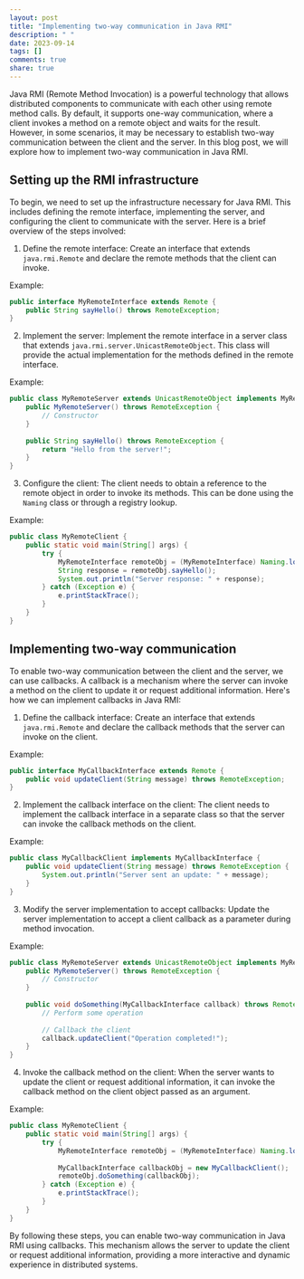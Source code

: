 ```yaml
---
layout: post
title: "Implementing two-way communication in Java RMI"
description: " "
date: 2023-09-14
tags: []
comments: true
share: true
---
```


Java RMI (Remote Method Invocation) is a powerful technology that allows distributed components to communicate with each other using remote method calls. By default, it supports one-way communication, where a client invokes a method on a remote object and waits for the result. However, in some scenarios, it may be necessary to establish two-way communication between the client and the server. In this blog post, we will explore how to implement two-way communication in Java RMI.

## Setting up the RMI infrastructure

To begin, we need to set up the infrastructure necessary for Java RMI. This includes defining the remote interface, implementing the server, and configuring the client to communicate with the server. Here is a brief overview of the steps involved:

1. Define the remote interface: Create an interface that extends `java.rmi.Remote` and declare the remote methods that the client can invoke.

Example:
```java
public interface MyRemoteInterface extends Remote {
    public String sayHello() throws RemoteException;
}
```

2. Implement the server: Implement the remote interface in a server class that extends `java.rmi.server.UnicastRemoteObject`. This class will provide the actual implementation for the methods defined in the remote interface.

Example:
```java
public class MyRemoteServer extends UnicastRemoteObject implements MyRemoteInterface {
    public MyRemoteServer() throws RemoteException {
        // Constructor
    }
    
    public String sayHello() throws RemoteException {
        return "Hello from the server!";
    }
}
```

3. Configure the client: The client needs to obtain a reference to the remote object in order to invoke its methods. This can be done using the `Naming` class or through a registry lookup.

Example:
```java
public class MyRemoteClient {
    public static void main(String[] args) {
        try {
            MyRemoteInterface remoteObj = (MyRemoteInterface) Naming.lookup("rmi://localhost/MyRemoteObject");
            String response = remoteObj.sayHello();
            System.out.println("Server response: " + response);
        } catch (Exception e) {
            e.printStackTrace();
        }
    }
}
```

## Implementing two-way communication

To enable two-way communication between the client and the server, we can use callbacks. A callback is a mechanism where the server can invoke a method on the client to update it or request additional information. Here's how we can implement callbacks in Java RMI:

1. Define the callback interface: Create an interface that extends `java.rmi.Remote` and declare the callback methods that the server can invoke on the client.

Example:
```java
public interface MyCallbackInterface extends Remote {
    public void updateClient(String message) throws RemoteException;
}
```

2. Implement the callback interface on the client: The client needs to implement the callback interface in a separate class so that the server can invoke the callback methods on the client.

Example:
```java
public class MyCallbackClient implements MyCallbackInterface {
    public void updateClient(String message) throws RemoteException {
        System.out.println("Server sent an update: " + message);
    }
}
```

3. Modify the server implementation to accept callbacks: Update the server implementation to accept a client callback as a parameter during method invocation.

Example:
```java
public class MyRemoteServer extends UnicastRemoteObject implements MyRemoteInterface {
    public MyRemoteServer() throws RemoteException {
        // Constructor
    }
    
    public void doSomething(MyCallbackInterface callback) throws RemoteException {
        // Perform some operation
        
        // Callback the client
        callback.updateClient("Operation completed!");
    }
}
```

4. Invoke the callback method on the client: When the server wants to update the client or request additional information, it can invoke the callback method on the client object passed as an argument.

Example:
```java
public class MyRemoteClient {
    public static void main(String[] args) {
        try {
            MyRemoteInterface remoteObj = (MyRemoteInterface) Naming.lookup("rmi://localhost/MyRemoteObject");
            
            MyCallbackInterface callbackObj = new MyCallbackClient();
            remoteObj.doSomething(callbackObj);
        } catch (Exception e) {
            e.printStackTrace();
        }
    }
}
```

By following these steps, you can enable two-way communication in Java RMI using callbacks. This mechanism allows the server to update the client or request additional information, providing a more interactive and dynamic experience in distributed systems.